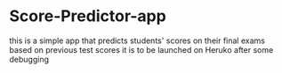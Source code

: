 # Score-Predictor-app
this is a simple app that predicts students' scores on their final exams based on previous test scores
it is to be launched on Heruko after some debugging
